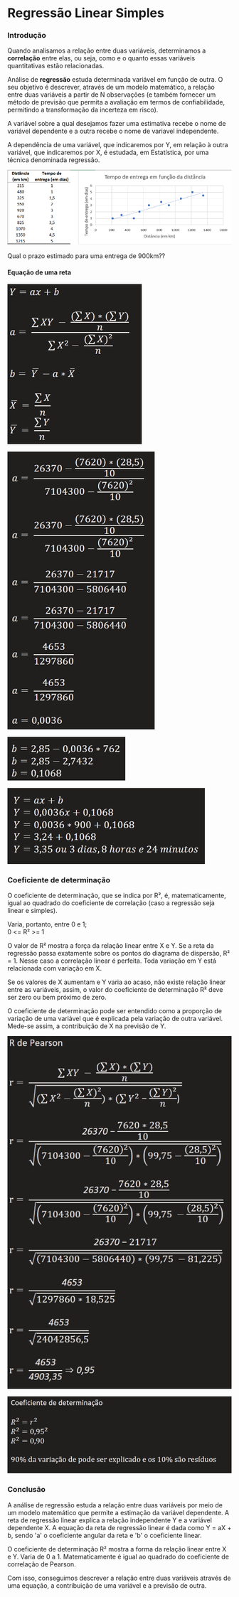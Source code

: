 # Regressão Linear Simples

### Introdução
Quando analisamos a relação entre duas variáveis, determinamos a **correlação** entre elas, ou seja, como e o quanto essas variáveis quantitativas estão relacionadas.

Análise de **regressão** estuda determinada variável em função de outra. O seu objetivo é descrever, através de um modelo matemático, a relação entre duas variáveis a partir de N observações (e também fornecer um método de previsão que permita a avaliação em termos de confiabilidade, permitindo a transformação da incerteza em risco).

A variável sobre a qual desejamos fazer uma estimativa recebe o nome de variável dependente e a outra recebe o nome de variavel independente.

A dependência de uma variável, que indicaremos por Y, em relação à outra variável, que indicaremos por X, é estudada, em Estatística, por uma técnica denominada regressão.

![Alt text](imagens/regressao_linear/tabela_e_grafico1.png)

Qual o prazo estimado para uma entrega de 900km??

#### Equação de uma reta

![Equações](imagens/regressao_linear/equacoes.png)

![Encontrando o valor de a](imagens/regressao_linear/valor_a.png)

![Encontrando b](imagens/regressao_linear/valor_b.png)

![Resolvendo a equação](imagens/regressao_linear/resolvendo_y.png)

### Coeficiente de determinação
O coeficiente de determinação, que se indica por R², é, matematicamente, igual ao quadrado do coeficiente de correlação (caso a regressão seja linear e simples).

Varia, portanto, entre 0 e 1;  
0 <= R² >= 1

O valor de R² mostra a força da relação linear entre X e Y. Se a reta da regressão passa exatamente sobre os pontos do diagrama de dispersão, R² = 1. Nesse caso a correlação linear é perfeita. Toda variação em Y está relacionada com variação em X.

Se os valores de X aumentam e Y varia ao acaso, não existe relação linear entre as variáveis, assim, o valor do coeficiente de determinação R² deve ser zero ou bem próximo de zero.

O coeficiente de determinação pode ser entendido como a proporção de variação de uma variável que é explicada pela variação de outra variável. Mede-se assim, a contribuição de X na previsão de Y.

![R de Pearson](imagens/regressao_linear/r_pearson.png)

![Coeficiente de determinação](imagens/regressao_linear/coef_determinacao.png)


### Conclusão
A análise de regressão estuda a relação entre duas variáveis por meio de um modelo matemático que permite a estimação da variável dependente. A reta de regressão linear explica a relação independente Y e a variável dependente X. A equação da reta de regressão linear é dada como Y = aX + b, sendo 'a' o coeficiente angular da reta e 'b' o coeficiente linear.

O coeficiente de determinação R² mostra a forma da relação linear entre X e Y. Varia de 0 a 1. Matematicamente é igual ao quadrado do coeficiente de correlação de Pearson.

Com isso, conseguimos descrever a relação entre duas variáveis através de uma equação, a contribuição de uma variável e a previsão de outra.